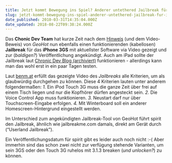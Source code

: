 ```yaml
---
title: Jetzt kommt Bewegung ins Spiel? Anderer untethered Jailbreak für iPhone 3GS und aktuellste Software
slug: jetzt-kommt-bewegung-ins-spiel-anderer-untethered-jailbreak-fur-iphone-3gs-und-aktuellste-software
date_published: 2010-03-31T14:35:04.000Z
date_updated: 2018-08-22T09:38:24.000Z
---
```


Das **Chonic Dev Team** hat kurze Zeit nach dem [Hinweis](__GHOST_URL__/26/geohot-kundigt-untethered-jailbreak-fur-alle-gerate-an) (und dem Video-Beweis) von *GeoHot* nun ebenfalls einen funktionierenden (kabellosen) **Jailbreak** für das **iPhone 3GS** mit aktuellster Software via Video gezeigt und zur (*baldigen?*) Veröffentlichung angekündigt. Auch am iPad sollte der Jailbreak laut [Chronic Dev Blog (archiviert)](http://web.archive.org/web/20100405004436/http://chronic-dev.org:80/blog/2010/03/hang-onto-your-ego/) funktionieren - allerdings kann man das wohl erst in ein paar Tagen testen.

Laut [benm.at](http://www.benm.at/2010/03/31/chronic-dev-team-spirit-untethered-jailbreak-fur-iphone-3gs/) erfüllt das gezeigte Video des *Jailbreaks* alle Kriterien, um als glaubwürdig durchgehen zu können. Diese 4 Kriterien lauten unter anderem folgendermaßen: *1.* Ein iPod Touch 3G muss die ganze Zeit über frei auf einem Tisch liegen und nur die Kopfhörer dürfen angesteckt sein. *2.* Die Voice Control App muss funktionieren. *3.* Neustart darf nur über Touchscreen-Eingabe erfolgen. *4.* Mit Winterboard soll ein anderer Homescreen-Hintergrund eingestellt werden.

Im Unterschied zum angekündigten Jailbreak-Tool von GeoHot führt spirit den Jailbreak, ähnlich wie jailbreakme.com damals, direkt am Gerät durch (“Userland Jailbreak”).

Ein Veröffentlichungsdatum für spirit gibt es leider auch noch nicht :-( Aber immerhin sind das schon zwei nicht zur verfügung stehende Varianten, um sein 3GS oder den Touch 3G ruhelos mit 3.1.3 breaken (*und unlocken?*) zu können.
